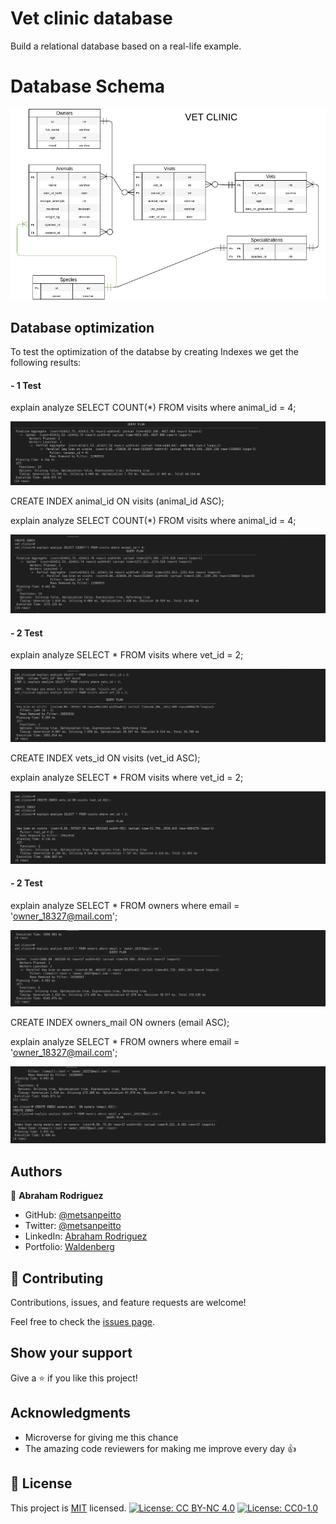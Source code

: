 # Vet clinic database
Build a relational database based on a real-life example.


# Database Schema

![Schema](./screenshots/schema.png)

## Database optimization

To test the optimization of the databse by creating Indexes we get the following results: 

#### - 1 Test

explain analyze SELECT COUNT(*) FROM visits where animal_id = 4;

![Before Index](./screenshots/dbA1.png)

CREATE INDEX animal_id ON visits (animal_id ASC);

explain analyze SELECT COUNT(*) FROM visits where animal_id = 4;

![After Index](./screenshots/dbA2.png)


#### - 2 Test

explain analyze SELECT * FROM visits where vet_id = 2;

![Before Index](./screenshots/dbB1.png)

CREATE INDEX vets_id ON visits (vet_id ASC);

explain analyze SELECT * FROM visits where vet_id = 2;

![After Index](./screenshots/dbB2.png)

#### - 2 Test

explain analyze SELECT * FROM owners where email = 'owner_18327@mail.com';

![Before Index](./screenshots/dbC1.png)

CREATE INDEX owners_mail  ON owners (email ASC);

explain analyze SELECT * FROM owners where email = 'owner_18327@mail.com';

![After Index](./screenshots/dbC2.png)


## Authors

👤 **Abraham Rodriguez**

- GitHub: [@metsanpeitto](https://github.com/Metsanpeitto)
- Twitter: [@metsanpeitto](https://twitter.com/home)
- LinkedIn: [Abraham Rodriguez](https://www.linkedin.com/in/abraham-rodriguez-3283a319a/)
- Portfolio: [Waldenberg](https://portfolio.waldenberginc.com)

## 🤝 Contributing

Contributions, issues, and feature requests are welcome!

Feel free to check the [issues page](../../issues/).


## Show your support

Give a ⭐️ if you like this project!


## Acknowledgments

- Microverse for giving me this chance
- The amazing code reviewers for making me improve every day :thumbsup:

## 📝 License

This project is [MIT](./MIT.md) licensed.
[![License: CC BY-NC 4.0](https://licensebuttons.net/l/by-nc/4.0/80x15.png)](https://creativecommons.org/licenses/by-nc/4.0/)
[![License: CC0-1.0](https://licensebuttons.net/l/zero/1.0/80x15.png)](http://creativecommons.org/publicdomain/zero/1.0/)
